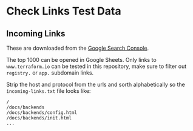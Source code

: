 # Check Links Test Data

## Incoming Links

These are downloaded from the [Google Search Console](https://search.google.com/u/0/search-console/links/drilldown?resource_id=sc-domain%3Aterraform.io&type=EXTERNAL&target=&domain=).

The top 1000 can be opened in Google Sheets. Only links to `www.terraform.io` can be tested in this repository, make sure to filter out `registry.` or `app.` subdomain links.

Strip the host and protocol from the urls and sorth alphabetically so the `incoming-links.txt` file looks like:

```
/
/docs/backends
/docs/backends/config.html
/docs/backends/init.html
...
```
